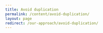 ```yaml
---
title: Avoid duplication
permalink: /content/avoid-duplication/
layout: page
redirect: /our-approach/avoid-duplication/
---
```

